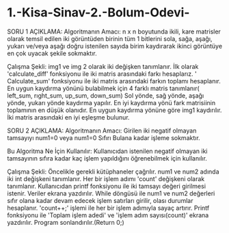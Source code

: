 # 1.-Kisa-Sinav-2.-Bolum-Odevi-

SORU 1 AÇIKLAMA:
Algoritmanın Amacı: n x n boyutunda ikili, kare matrisler olarak temsil edilen iki görüntüden birinin tüm 1 bitlerini sola, sağa, aşağı, yukarı ve/veya aşağı doğru  istenilen sayıda birim kaydırarak ikinci görüntüye en çok uyacak  şekile sokmaktır.

Çalışma Şekli: img1 ve img 2 olarak iki değişken tanımlanır. İlk olarak 'calculate_diff' fonksiyonu ile iki matris arasındaki farkı hesaplarız. ' Calculate_sum' fonksiyonu ile iki matris arasındaki farkın toplamı hesaplanır. En uygun kaydırma yönünü bulabilmek için 4 farklı matris tanımlanır( left_sum, rıght_sum, up_sum, down_sum) Sol yönde, sağ yönde, aşağı yönde, yukarı yönde kaydırma yapılır. En iyi kaydırma yönü fark matrisiinin toplamının en düşük olanıdır. En uygun kaydırma yönüne göre img1 kaydırılır. İki matris arasındaki en iyi eşleşme bulunur.




SORU 2 AÇIKLAMA:
Algoritmanın Amacı: Girilen iki negatif olmayan tamsayıyı num1=0 veya num1=0 Sıfırı Bulana kadar işleme sokmaktır. 

Bu Algoritma Ne İçin Kullanılır: Kullanıcıdan istenilen negatif olmayan iki tamsayının sıfıra kadar kaç işlem yapıldığını öğrenebilmek için kullanılır.

Çalışma Şekli: Öncelikle gerekli kütüphaneler çağrılır. num1 ve num2 adında iki int değişkeni tanımlanır. Her bir işlem adımı 'count' değişkeni olarak tanımlanır. Kullanıcıdan printf  fonksiyonu ile iki tamsayı değeri girilmesi istenir. Veriler ekrana yazdırılır. While döngüsü ile num1 ve num2 değerleri sıfır olana kadar devam edecek işlem satırları girilir, olası durumlar hesaplanır. 'count++;' işlemi ile her bir işlem adımıyla sayaç artırır. Printf fonksiyonu ile 'Toplam işlem adedi' ve 'işlem adım sayısı(count)' ekrana yazdırılır. Program sonlandırılır.(Return 0;)
